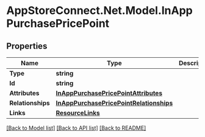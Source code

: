 # AppStoreConnect.Net.Model.InAppPurchasePricePoint

## Properties

Name | Type | Description | Notes
------------ | ------------- | ------------- | -------------
**Type** | **string** |  | 
**Id** | **string** |  | 
**Attributes** | [**InAppPurchasePricePointAttributes**](InAppPurchasePricePointAttributes.md) |  | [optional] 
**Relationships** | [**InAppPurchasePricePointRelationships**](InAppPurchasePricePointRelationships.md) |  | [optional] 
**Links** | [**ResourceLinks**](ResourceLinks.md) |  | 

[[Back to Model list]](../README.md#documentation-for-models) [[Back to API list]](../README.md#documentation-for-api-endpoints) [[Back to README]](../README.md)


